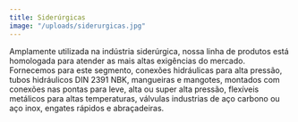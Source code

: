 ```yaml
---
title: Siderúrgicas
image: "/uploads/siderurgicas.jpg"
---
```


Amplamente utilizada na indústria siderúrgica, nossa linha de produtos está homologada para atender as mais altas exigências do mercado. Fornecemos para este segmento, conexões hidráulicas para alta pressão, tubos hidráulicos DIN 2391 NBK, mangueiras e mangotes, montados com conexões nas pontas para leve, alta ou super alta pressão, flexíveis metálicos para altas temperaturas, válvulas industrias de aço carbono ou aço inox, engates rápidos e abraçadeiras.
